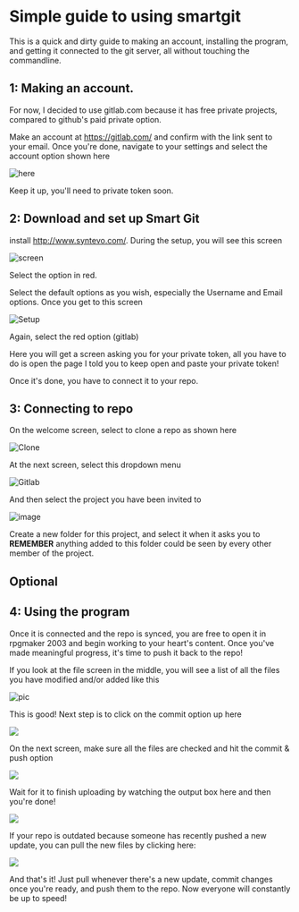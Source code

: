 # Simple guide to using smartgit

This is a quick and dirty guide to making an account, installing the program, and getting it connected to the git server, all without touching the commandline.

## 1: Making an account.

For now, I decided to use gitlab.com because it has free private projects, compared to github's paid private option.

Make an account at https://gitlab.com/ and confirm with the link sent to your email. Once you're done, navigate to your settings and select the account option shown here

![here](http://i.imgur.com/bezbCXc.png)

Keep it up, you'll need to private token soon.

## 2: Download and set up Smart Git
install http://www.syntevo.com/. During the setup, you will see this screen

![screen](http://i.imgur.com/H9WkiFG.png)

Select the option in red.

Select the default options as you wish, especially the Username and Email options. Once you get to this screen

![Setup](http://i.imgur.com/zXYTmM0.png)

Again, select the red option (gitlab)

Here you will get a screen asking you for your private token, all you have to do is open the page I told you to keep open and paste your private token!

Once it's done, you have to connect it to your repo.

## 3: Connecting to repo

On the welcome screen, select to clone a repo as shown here

![Clone](http://i.imgur.com/e0gRzG0.png)

At the next screen, select this dropdown menu

![Gitlab](http://i.imgur.com/LD4Xav0.png)

And then select the project you have been invited to

![image](http://i.imgur.com/SK2HkIN.png)

Create a new folder for this project, and select it when it asks you to **REMEMBER** anything added to this folder could be seen by every other member of the project.

## Optional

## 4: Using the program

Once it is connected and the repo is synced, you are free to open it in rpgmaker 2003 and begin working to your heart's content. Once you've made meaningful progress, it's time to push it back to the repo!

If you look at the file screen in the middle, you will see a list of all the files you have modified and/or added like this

![pic](http://i.imgur.com/uMmCM6k.png)

This is good! Next step is to click on the commit option up here

![](http://i.imgur.com/1q7OBhW.png)

On the next screen, make sure all the files are checked and hit the commit & push option

![](http://i.imgur.com/gGqLEba.png)

Wait for it to finish uploading by watching the output box here and then you're done!

![](http://i.imgur.com/bRK396s.png)

If your repo is outdated because someone has recently pushed a new update, you can pull the new files by clicking here:

![](http://i.imgur.com/kkMxqmP.png)

And that's it! Just pull whenever there's a new update, commit changes once you're ready, and push them to the repo. Now everyone will constantly be up to speed!
